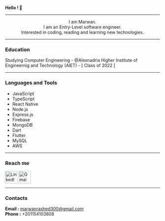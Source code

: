 
<b align="center">
  Hello ! 👋
</b>

---

<p align="center">
I am Marwan.</br>
I am an Entry-Level software engineer.</br>
Interested in coding, reading and learning new technologies.</br>
</p>

---

### Education
Studying Computer Engineering - @Alexnadria Higher Institute of Engineernig and Technology (AIET) - [ Class of 2022 ]

---
### Languages and Tools
- JavaScript
- TypeScript
- React Native
- Node.js
- Express.js
- Firebase
- MongoDB
- Dart
- Flutter
- MySQL
- AWS

---
### Reach me
<a href="https://www.linkedin.com/in/marwan-rashed-7a9215178/"><img align="center" src="https://icon-library.com/images/linkedin-icon-png-transparent-background/linkedin-icon-png-transparent-background-15.jpg" alt="LinkedIn profile" height="40" width="40" /></a>
<a href="https://twitter.com/MarwanRashed300"><img align="center" src="https://cdn-icons-png.flaticon.com/512/124/124021.png" alt="Gmai account" height="40" width="40" /></a>

---
### Contacts
<b>Email :</b> marwanrashed300@gmail.com</br>
<b>Phone :</b> +201154103808
